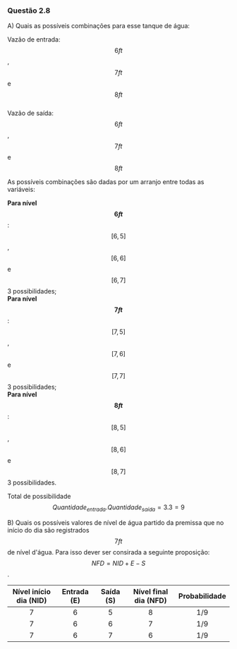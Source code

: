 <script src="https://polyfill.io/v3/polyfill.min.js?features=es6"></script> 
<script id="MathJax-script" async src="https://cdn.jsdelivr.net/npm/mathjax@3/es5/tex-mml-chtml.js"></script>

### Questão 2.8  

A) Quais as possíveis combinações para esse tanque de água:  

Vazão de entrada: $$6 ft$$, $$7 ft$$ e $$8 ft$$  
Vazão de saída: $$6 ft$$, $$7 ft$$ e $$8 ft$$  

As possíveis combinações são dadas por um arranjo entre todas as variáveis:    

**Para nível $$6 ft$$**: $$[6, 5]$$, $$[6, 6]$$ e $$[6, 7]$$ 3 possibilidades;      
**Para nível $$7 ft$$**: $$[7, 5]$$, $$[7, 6]$$ e $$[7, 7]$$ 3 possibilidades;       
**Para nível $$8 ft$$**: $$[8, 5]$$, $$[8, 6]$$ e $$[8, 7]$$ 3 possibilidades.        

Total de possibilidade $$Quantidade_{entrada}.Quantidade_{saída} = 3.3 = 9$$    

B) Quais os possíveis valores de nível de água partido da premissa que no início do dia são registrados $$7 ft$$ de nível d'água. Para isso dever ser consirada a seguinte proposição: $$ NFD = NID + E -S$$.

| Nível início dia (NID)   |      Entrada (E)      |  Saída (S) |  Nível final dia (NFD) |  Probabilidade  |  
|:------------------------:|:---------------------:|:----------:|:----------------------:|:---------------:|  
| 7                        |  6                    | 5          | 8                      | 1/9             |  
| 7                        |  6                    | 6          | 7                      | 1/9             |  
| 7                        |  6                    | 7          | 6                      | 1/9             |  

